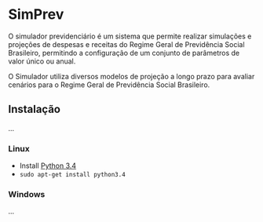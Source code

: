 ﻿# SimPrev

O simulador previdenciário é um sistema que permite realizar simulações e projeções de
despesas e receitas do Regime Geral de Previdência Social Brasileiro, permitindo a configuração de um conjunto de parâmetros de valor
único ou anual.

O Simulador utiliza diversos modelos de projeção a longo prazo para avaliar 
cenários para o Regime Geral de Previdência Social Brasileiro.

## Instalação

...

### Linux

* Install [Python 3.4](https://www.python.org/downloads/)
 * ``sudo apt-get install python3.4``

### Windows

...